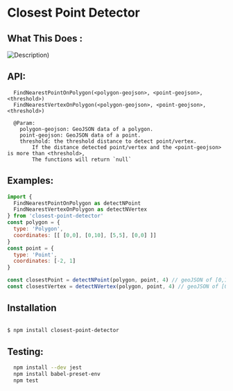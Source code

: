 # Closest Point Detector

## What This Does : 

![Description](https://imgur.com/a/irIpEt1))

## API: 
```
  FindNearestPointOnPolygon(<polygon-geojson>, <point-geojson>, <threshold>)
  FindNearestVertexOnPolygon(<polygon-geojson>, <point-geojson>, <threshold>)

  @Param: 
    polygon-geojson: GeoJSON data of a polygon.
    point-geojson: GeoJSON data of a point.
    threshold: the threshold distance to detect point/vertex. 
        If the distance detected point/vertex and the <point-geojson> is more than <threshold>,
        The functions will return `null`
```

## Examples: 

```javascript
import { 
  FindNearestPointOnPolygon as detectNPoint 
  FindNearestVertexOnPolygon as detectNVertex
} from 'closest-point-detector'
const polygon = {
  type: 'Polygon',
  coordinates: [[ [0,0], [0,10], [5,5], [0,0] ]]
}
const point = {
  type: 'Point',
  coordinates: [-2, 1]
}

const closestPoint = detectNPoint(polygon, point, 4) // geoJSON of [0,1]
const closestVertex = detectNVertex(polygon, point, 4) // geoJSON of [0,0]
```
## Installation

```sh

$ npm install closest-point-detector

```

## Testing: 

```sh
  npm install --dev jest 
  npm install babel-preset-env
  npm test
```
